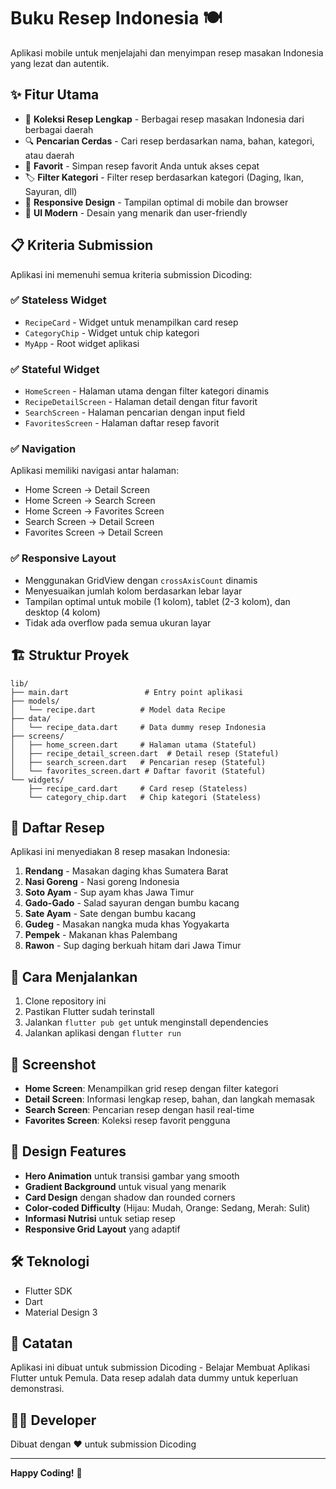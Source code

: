 # Buku Resep Indonesia 🍽️

Aplikasi mobile untuk menjelajahi dan menyimpan resep masakan Indonesia yang lezat dan autentik.

## ✨ Fitur Utama

- 📖 **Koleksi Resep Lengkap** - Berbagai resep masakan Indonesia dari berbagai daerah
- 🔍 **Pencarian Cerdas** - Cari resep berdasarkan nama, bahan, kategori, atau daerah
- 💝 **Favorit** - Simpan resep favorit Anda untuk akses cepat
- 🏷️ **Filter Kategori** - Filter resep berdasarkan kategori (Daging, Ikan, Sayuran, dll)
- 📱 **Responsive Design** - Tampilan optimal di mobile dan browser
- 🎨 **UI Modern** - Desain yang menarik dan user-friendly

## 📋 Kriteria Submission

Aplikasi ini memenuhi semua kriteria submission Dicoding:

### ✅ Stateless Widget

- `RecipeCard` - Widget untuk menampilkan card resep
- `CategoryChip` - Widget untuk chip kategori
- `MyApp` - Root widget aplikasi

### ✅ Stateful Widget

- `HomeScreen` - Halaman utama dengan filter kategori dinamis
- `RecipeDetailScreen` - Halaman detail dengan fitur favorit
- `SearchScreen` - Halaman pencarian dengan input field
- `FavoritesScreen` - Halaman daftar resep favorit

### ✅ Navigation

Aplikasi memiliki navigasi antar halaman:

- Home Screen → Detail Screen
- Home Screen → Search Screen
- Home Screen → Favorites Screen
- Search Screen → Detail Screen
- Favorites Screen → Detail Screen

### ✅ Responsive Layout

- Menggunakan GridView dengan `crossAxisCount` dinamis
- Menyesuaikan jumlah kolom berdasarkan lebar layar
- Tampilan optimal untuk mobile (1 kolom), tablet (2-3 kolom), dan desktop (4 kolom)
- Tidak ada overflow pada semua ukuran layar

## 🏗️ Struktur Proyek

```
lib/
├── main.dart                 # Entry point aplikasi
├── models/
│   └── recipe.dart          # Model data Recipe
├── data/
│   └── recipe_data.dart     # Data dummy resep Indonesia
├── screens/
│   ├── home_screen.dart     # Halaman utama (Stateful)
│   ├── recipe_detail_screen.dart  # Detail resep (Stateful)
│   ├── search_screen.dart   # Pencarian resep (Stateful)
│   └── favorites_screen.dart # Daftar favorit (Stateful)
└── widgets/
    ├── recipe_card.dart     # Card resep (Stateless)
    └── category_chip.dart   # Chip kategori (Stateless)
```

## 🍜 Daftar Resep

Aplikasi ini menyediakan 8 resep masakan Indonesia:

1. **Rendang** - Masakan daging khas Sumatera Barat
2. **Nasi Goreng** - Nasi goreng Indonesia
3. **Soto Ayam** - Sup ayam khas Jawa Timur
4. **Gado-Gado** - Salad sayuran dengan bumbu kacang
5. **Sate Ayam** - Sate dengan bumbu kacang
6. **Gudeg** - Masakan nangka muda khas Yogyakarta
7. **Pempek** - Makanan khas Palembang
8. **Rawon** - Sup daging berkuah hitam dari Jawa Timur

## 🚀 Cara Menjalankan

1. Clone repository ini
2. Pastikan Flutter sudah terinstall
3. Jalankan `flutter pub get` untuk menginstall dependencies
4. Jalankan aplikasi dengan `flutter run`

## 📱 Screenshot

- **Home Screen**: Menampilkan grid resep dengan filter kategori
- **Detail Screen**: Informasi lengkap resep, bahan, dan langkah memasak
- **Search Screen**: Pencarian resep dengan hasil real-time
- **Favorites Screen**: Koleksi resep favorit pengguna

## 🎨 Design Features

- **Hero Animation** untuk transisi gambar yang smooth
- **Gradient Background** untuk visual yang menarik
- **Card Design** dengan shadow dan rounded corners
- **Color-coded Difficulty** (Hijau: Mudah, Orange: Sedang, Merah: Sulit)
- **Informasi Nutrisi** untuk setiap resep
- **Responsive Grid Layout** yang adaptif

## 🛠️ Teknologi

- Flutter SDK
- Dart
- Material Design 3

## 📝 Catatan

Aplikasi ini dibuat untuk submission Dicoding - Belajar Membuat Aplikasi Flutter untuk Pemula.
Data resep adalah data dummy untuk keperluan demonstrasi.

## 👨‍💻 Developer

Dibuat dengan ❤️ untuk submission Dicoding

---

**Happy Coding!** 🎉
